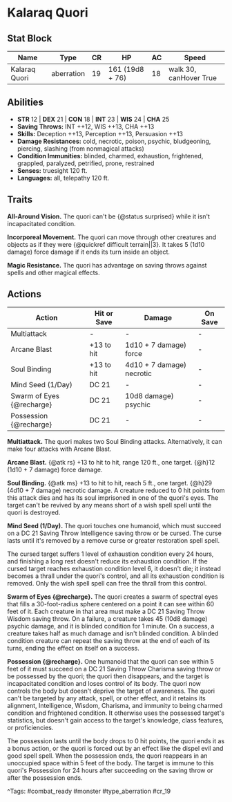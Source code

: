 # Kalaraq Quori

## Stat Block

| Name | Type | CR | HP | AC | Speed |
|------|------|----|----|----|-------|
| Kalaraq Quori | aberration | 19 | 161 (19d8 + 76) | 18 | walk 30, canHover True |

## Abilities

- **STR** 12 | **DEX** 21 | **CON** 18 | **INT** 23 | **WIS** 24 | **CHA** 25
- **Saving Throws:** INT ++12, WIS ++13, CHA ++13  
- **Skills:** Deception ++13, Perception ++13, Persuasion ++13  
- **Damage Resistances:** cold, necrotic, poison, psychic, bludgeoning, piercing, slashing (from nonmagical attacks)  
- **Condition Immunities:** blinded, charmed, exhaustion, frightened, grappled, paralyzed, petrified, prone, restrained  
- **Senses:** truesight 120 ft.  
- **Languages:** all, telepathy 120 ft.

## Traits

**All-Around Vision.** The quori can't be {@status surprised} while it isn't incapacitated condition.

**Incorporeal Movement.** The quori can move through other creatures and objects as if they were {@quickref difficult terrain||3}. It takes 5 (1d10 damage) force damage if it ends its turn inside an object.

**Magic Resistance.** The quori has advantage on saving throws against spells and other magical effects.


## Actions

| Action | Hit or Save | Damage | On Save |
|--------|--------------|--------|----------|
| Multiattack | - | - | - |
| Arcane Blast | +13 to hit | 1d10 + 7 damage) force | - |
| Soul Binding | +13 to hit | 4d10 + 7 damage) necrotic | - |
| Mind Seed (1/Day) | DC 21 | - | - |
| Swarm of Eyes {@recharge} | DC 21 | 10d8 damage) psychic | - |
| Possession {@recharge} | DC 21 | - | - |

**Multiattack.** The quori makes two Soul Binding attacks. Alternatively, it can make four attacks with Arcane Blast.

**Arcane Blast.** {@atk rs} +13 to hit to hit, range 120 ft., one target. {@h}12 (1d10 + 7 damage) force damage.

**Soul Binding.** {@atk ms} +13 to hit to hit, reach 5 ft., one target. {@h}29 (4d10 + 7 damage) necrotic damage. A creature reduced to 0 hit points from this attack dies and has its soul imprisoned in one of the quori's eyes. The target can't be revived by any means short of a wish spell spell until the quori is destroyed.

**Mind Seed (1/Day).** The quori touches one humanoid, which must succeed on a DC 21 Saving Throw Intelligence saving throw or be cursed. The curse lasts until it's removed by a remove curse or greater restoration spell spell.

The cursed target suffers 1 level of exhaustion condition every 24 hours, and finishing a long rest doesn't reduce its exhaustion condition. If the cursed target reaches exhaustion condition level 6, it doesn't die; it instead becomes a thrall under the quori's control, and all its exhaustion condition is removed. Only the wish spell spell can free the thrall from this control.

**Swarm of Eyes {@recharge}.** The quori creates a swarm of spectral eyes that fills a 30-foot-radius sphere centered on a point it can see within 60 feet of it. Each creature in that area must make a DC 21 Saving Throw Wisdom saving throw. On a failure, a creature takes 45 (10d8 damage) psychic damage, and it is blinded condition for 1 minute. On a success, a creature takes half as much damage and isn't blinded condition. A blinded condition creature can repeat the saving throw at the end of each of its turns, ending the effect on itself on a success.

**Possession {@recharge}.** One humanoid that the quori can see within 5 feet of it must succeed on a DC 21 Saving Throw Charisma saving throw or be possessed by the quori; the quori then disappears, and the target is incapacitated condition and loses control of its body. The quori now controls the body but doesn't deprive the target of awareness. The quori can't be targeted by any attack, spell, or other effect, and it retains its alignment, Intelligence, Wisdom, Charisma, and immunity to being charmed condition and frightened condition. It otherwise uses the possessed target's statistics, but doesn't gain access to the target's knowledge, class features, or proficiencies.

The possession lasts until the body drops to 0 hit points, the quori ends it as a bonus action, or the quori is forced out by an effect like the dispel evil and good spell spell. When the possession ends, the quori reappears in an unoccupied space within 5 feet of the body. The target is immune to this quori's Possession for 24 hours after succeeding on the saving throw or after the possession ends.


^Tags: #combat_ready #monster #type_aberration #cr_19